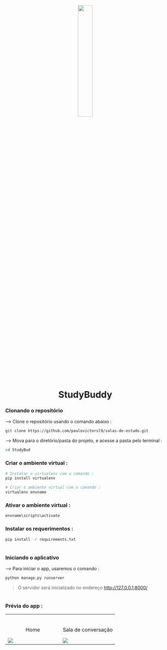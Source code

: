 <div align="center">
<img width="30%" src="https://user-images.githubusercontent.com/72341453/134747028-7e2d90cc-a92f-4f66-815e-54a0d50cca54.PNG">

# StudyBuddy
</div>

### Clonando o repositório

--> Clone o repositório usando o comando abaixo :
```bash
git clone https://github.com/paulovictorsl9/salas-de-estudo.git

```

--> Mova para o diretório/pasta do projeto, e acesse a pasta pelo terminal : 
```bash
cd StudyBud

```

### Criar o ambiente virtual :
```bash
# Instalar o virtualenv com o comando :
pip install virtualenv

# Criar o ambiente virtual com o comando :
virtualenv envname

```

### Ativar o ambiente virtual :
```bash
envname\scripts\activate

```

### Instalar os requerimentos :
```bash
pip install -r requirements.txt

```

#

### Iniciando o aplicativo

--> Para iniciar o app, usaremos o comando :
```bash
python manage.py runserver

```

> O servidor será inicializado no endereço http://127.0.0.1:8000/

#

### Prévia do app :

<table width="100%"> 
<tr>
<td width="50%">      
&nbsp; 
<br>
<p align="center">
  Home
</p>
<img src="https://user-images.githubusercontent.com/72341453/134747262-0a92233d-8010-40f8-84c5-8d94895aac44.PNG">
</td> 
<td width="50%">
<br>
<p align="center">
  Sala de conversação
</p>
<img src="https://user-images.githubusercontent.com/72341453/134747155-3ca5b55f-b064-4741-aeae-abe90bddf41e.PNG">  
</td>
</table>


